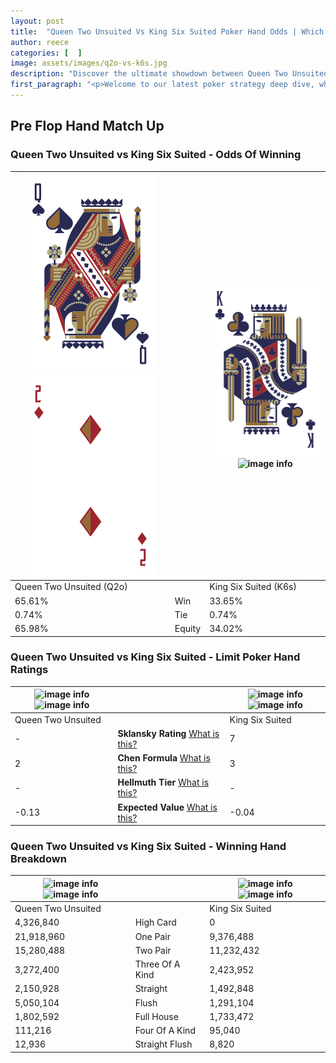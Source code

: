 ```yaml
---
layout: post
title:  "Queen Two Unsuited Vs King Six Suited Poker Hand Odds | Which Is The Better Hand In Poker? A Complete Guide"
author: reece
categories: [  ]
image: assets/images/q2o-vs-k6s.jpg
description: "Discover the ultimate showdown between Queen Two Unsuited and King Six Suited in poker! Uncover the odds, strategies, and scenarios where one hand triumphs over the other. Get ready to up your poker game with this thrilling analysis."
first_paragraph: "<p>Welcome to our latest poker strategy deep dive, where we're pitting two distinct hands against each other in a high-stakes showdown: Queen Two Unsuited vs King Six Suited.</p><p>In the dynamic world of poker, every decision counts, and knowing which hand holds the upper hand is key to your success at the table.</p><p>In this article, we'll dissect these two hands, explore the scenarios where one dominates the other, and equip you with the knowledge to make strategic choices that can tip the odds in your favor.</p><p>Get ready to unravel the intriguing dynamics of these poker hands and elevate your game to new heights.</p>"
---
```




[comment]: # (sp0)

## Pre Flop Hand Match Up

<div class="table hand-ratings" markdown="1"> 



### Queen Two Unsuited vs King Six Suited - Odds Of Winning


    
| ![image info](assets/images/hand1/q.png) ![image info](assets/images/hand1/2o.png) |  | ![image info](assets/images/hand2/k.png) ![image info](assets/images/hand2/6s.png) |
| -------- | -------- | -------- |
| Queen Two Unsuited (Q2o) |  | King Six Suited (K6s) |
| 65.61% | Win | 33.65% |
| 0.74% | Tie | 0.74% |
| 65.98% | Equity | 34.02% |




[comment]: # (sp1)



### Queen Two Unsuited vs King Six Suited - Limit Poker Hand Ratings


    
| ![image info](https://www.riverpairs.com/assets/images/hand1/q.png) ![image info](https://www.riverpairs.com/assets/images/hand1/2o.png) |  | ![image info](https://www.riverpairs.com/assets/images/hand2/k.png) ![image info](https://www.riverpairs.com/assets/images/hand2/6s.png) |
| -------- | -------- | -------- |
| Queen Two Unsuited |  | King Six Suited |
| - | **Sklansky Rating** [What is this?](/sklansky-rating-explained) | 7 |
| 2 | **Chen Formula** [What is this?](/chen-formula-explained) | 3 |
| - | **Hellmuth Tier** [What is this?](/Hellmuth-tier-explained) | - |
| -0.13 | **Expected Value** [What is this?](/expected-value-explained) | -0.04 |




[comment]: # (sp2)



### Queen Two Unsuited vs King Six Suited - Winning Hand Breakdown


    
| ![image info](https://www.riverpairs.com/assets/images/hand1/q.png) ![image info](https://www.riverpairs.com/assets/images/hand1/2o.png) |  | ![image info](https://www.riverpairs.com/assets/images/hand2/k.png) ![image info](https://www.riverpairs.com/assets/images/hand2/6s.png) |
| -------- | -------- | -------- |
| Queen Two Unsuited |  | King Six Suited |
| 4,326,840 | High Card | 0 |
| 21,918,960 | One Pair | 9,376,488 |
| 15,280,488 | Two Pair | 11,232,432 |
| 3,272,400 | Three Of A Kind | 2,423,952 |
| 2,150,928 | Straight | 1,492,848 |
| 5,050,104 | Flush | 1,291,104 |
| 1,802,592 | Full House | 1,733,472 |
| 111,216 | Four Of A Kind | 95,040 |
| 12,936 | Straight Flush | 8,820 |




[comment]: # (sp3)



</div>

[comment]: # (sp4)



[comment]: # (sp5)


